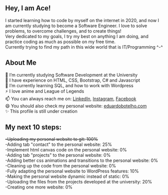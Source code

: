 ### <h2>Hey, I am Ace!</h2> 
I started learning how to code by myself on the internet in 2020, and now I am currently studying to become a Software Engineer. I love to solve problems, to overcome challenges, and to create things!<br>
Very dedicated to my goals, I try my best on anything I am doing, and practice coding as much as possible on my free time.<br>
Currently trying to find my path in this wide world that is IT/Programming ^-^<br>

<h2>About Me</h2>
🔭 I’m currently studying Software Development at the University<br>
💎 I have experience on HTML, CSS, Bootstrap, C# and Javascript<br>
🌱 I’m currently learning SQL, and how to work with Wordpress<br>
⚡ I love anime and League of Legends <br>
📫 You can always reach me on: <a href="www.linkedin.com/in/eduardobotelho1029/?locale=en_US" target="_blank">LinkedIn</a>, <a href="https://www.instagram.com/upsxace/" target="_blank">Instagram</a>, <a href="https://www.facebook.com/eduardo1029x" target="_blank">Facebook</a>
<br> 😄 You should also check my personal website: <a href="eduardobotelho.com" target="_blank">eduardobotelho.com</a><br>
✨ This profile is still under creation<br>

<h2>My next 10 steps:</h2>
<del>-Uploading my personal website to git: 100% <br></del>
-Adding tab "contact" to the personal website: 25% <br>
-Implement html canvas code on the personal website: 0% <br>
-Adding tab "projects" to the personal website: 0% <br>
-Adding better css animations and transitions to the personal website: 0% <br>
-Cleaning up the code from the personal website: 0% <br>
-Fully adapting the personal website to WordPress features: 10% <br>
-Making the personal website dynamic instead of static: 0% <br>
-Uploading the files from the projects developed at the university: 20% <br>
-Creating one more website: 0%  <br>

<!--
**UPSxACE/UPSxACE** is a ✨ _special_ ✨ repository because its `README.md` (this file) appears on your GitHub profile.

Here are some ideas to get you started:

- 🔭 I’m currently working on ...
- 🌱 I’m currently learning ...
- 👯 I’m looking to collaborate on ...
- 🤔 I’m looking for help with ...
- 💬 Ask me about ...
- 📫 How to reach me: ...
- 😄 Pronouns: ...
- ⚡ Fun fact: ...
-->
